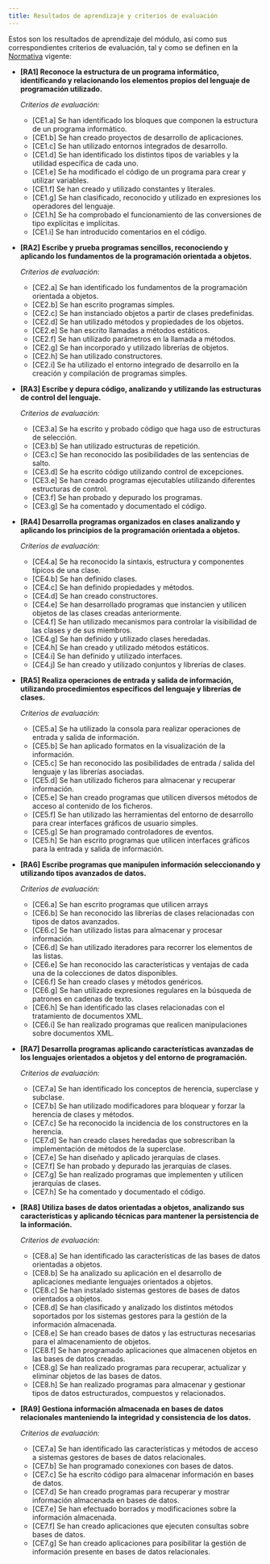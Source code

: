 ```yaml
---
title: Resultados de aprendizaje y criterios de evaluación
---
```


Estos son los resultados de aprendizaje del módulo, así como sus
correspondientes criterios de evaluación, tal y como se definen en la
[Normativa](http://www.juntadeandalucia.es/boja/2011/149/23) vigente:

- **[RA1] Reconoce la estructura de un programa informático, identificando y
  relacionando los elementos propios del lenguaje de programación utilizado.**

  *Criterios de evaluación:*

  - [CE1.a] Se han identificado los bloques que componen la estructura de un
    programa informático.
  - [CE1.b] Se han creado proyectos de desarrollo de aplicaciones.
  - [CE1.c] Se han utilizado entornos integrados de desarrollo.
  - [CE1.d] Se han identificado los distintos tipos de variables y la
    utilidad específica de cada uno.
  - [CE1.e] Se ha modificado el código de un programa para crear y utilizar
    variables.
  - [CE1.f] Se han creado y utilizado constantes y literales.
  - [CE1.g] Se han clasificado, reconocido y utilizado en expresiones los
    operadores del lenguaje.
  - [CE1.h] Se ha comprobado el funcionamiento de las conversiones de tipo
    explícitas e implícitas.
  - [CE1.i] Se han introducido comentarios en el código.

- **[RA2] Escribe y prueba programas sencillos, reconociendo y aplicando los
  fundamentos de la programación orientada a objetos.**

  *Criterios de evaluación:*

  - [CE2.a] Se han identificado los fundamentos de la programación orientada
    a objetos.
  - [CE2.b] Se han escrito programas simples.
  - [CE2.c] Se han instanciado objetos a partir de clases predefinidas.
  - [CE2.d] Se han utilizado métodos y propiedades de los objetos.
  - [CE2.e] Se han escrito llamadas a métodos estáticos.
  - [CE2.f] Se han utilizado parámetros en la llamada a métodos.
  - [CE2.g] Se han incorporado y utilizado librerías de objetos.
  - [CE2.h] Se han utilizado constructores.
  - [CE2.i] Se ha utilizado el entorno integrado de desarrollo en la creación
    y compilación de programas simples.

- **[RA3] Escribe y depura código, analizando y utilizando las estructuras de
  control del lenguaje.**

  *Criterios de evaluación:*

  - [CE3.a] Se ha escrito y probado código que haga uso de estructuras de
    selección.
  - [CE3.b] Se han utilizado estructuras de repetición.
  - [CE3.c] Se han reconocido las posibilidades de las sentencias de salto.
  - [CE3.d] Se ha escrito código utilizando control de excepciones.
  - [CE3.e] Se han creado programas ejecutables utilizando diferentes
    estructuras de control.
  - [CE3.f] Se han probado y depurado los programas.
  - [CE3.g] Se ha comentado y documentado el código.

- **[RA4] Desarrolla programas organizados en clases analizando y aplicando
  los principios de la programación orientada a objetos.**

  *Criterios de evaluación:*

  - [CE4.a] Se ha reconocido la sintaxis, estructura y componentes típicos de
    una clase.
  - [CE4.b] Se han definido clases.
  - [CE4.c] Se han definido propiedades y métodos.
  - [CE4.d] Se han creado constructores.
  - [CE4.e] Se han desarrollado programas que instancien y utilicen objetos
    de las clases creadas anteriormente.
  - [CE4.f] Se han utilizado mecanismos para controlar la visibilidad de las
    clases y de sus miembros.
  - [CE4.g] Se han definido y utilizado clases heredadas.
  - [CE4.h] Se han creado y utilizado métodos estáticos.
  - [CE4.i] Se han definido y utilizado interfaces.
  - [CE4.j] Se han creado y utilizado conjuntos y librerías de clases.

- **[RA5] Realiza operaciones de entrada y salida de información, utilizando
  procedimientos específicos del lenguaje y librerías de clases.**

  *Criterios de evaluación:*

  - [CE5.a] Se ha utilizado la consola para realizar operaciones de entrada y
    salida de información.
  - [CE5.b] Se han aplicado formatos en la visualización de la información.
  - [CE5.c] Se han reconocido las posibilidades de entrada / salida del
    lenguaje y las librerías asociadas.
  - [CE5.d] Se han utilizado ficheros para almacenar y recuperar información.
  - [CE5.e] Se han creado programas que utilicen diversos métodos de acceso
    al contenido de los ficheros.
  - [CE5.f] Se han utilizado las herramientas del entorno de desarrollo para
    crear interfaces gráficos de usuario simples.
  - [CE5.g] Se han programado controladores de eventos.
  - [CE5.h] Se han escrito programas que utilicen interfaces gráficos para la
    entrada y salida de información.

- **[RA6] Escribe programas que manipulen información seleccionando y
  utilizando tipos avanzados de datos.**

  *Criterios de evaluación:*

  - [CE6.a] Se han escrito programas que utilicen arrays
  - [CE6.b] Se han reconocido las librerías de clases relacionadas con tipos
    de datos avanzados.
  - [CE6.c] Se han utilizado listas para almacenar y procesar información.
  - [CE6.d] Se han utilizado iteradores para recorrer los elementos de las
    listas.
  - [CE6.e] Se han reconocido las características y ventajas de cada una de
    la colecciones de datos disponibles.
  - [CE6.f] Se han creado clases y métodos genéricos.
  - [CE6.g] Se han utilizado expresiones regulares en la búsqueda de patrones
    en cadenas de texto.
  - [CE6.h] Se han identificado las clases relacionadas con el tratamiento de
    documentos XML.
  - [CE6.i] Se han realizado programas que realicen manipulaciones sobre
    documentos XML.

- **[RA7] Desarrolla programas aplicando características avanzadas de los
  lenguajes orientados a objetos y del entorno de programación.**

  *Criterios de evaluación:*

  - [CE7.a] Se han identificado los conceptos de herencia, superclase y
    subclase.
  - [CE7.b] Se han utilizado modificadores para bloquear y forzar la herencia
    de clases y métodos.
  - [CE7.c] Se ha reconocido la incidencia de los constructores en la
    herencia.
  - [CE7.d] Se han creado clases heredadas que sobrescriban la implementación
    de métodos de la superclase.
  - [CE7.e] Se han diseñado y aplicado jerarquías de clases.
  - [CE7.f] Se han probado y depurado las jerarquías de clases.
  - [CE7.g] Se han realizado programas que implementen y utilicen jerarquías
    de clases.
  - [CE7.h] Se ha comentado y documentado el código.

- **[RA8] Utiliza bases de datos orientadas a objetos, analizando sus
  características y aplicando técnicas para mantener la persistencia de la
  información.**

  *Criterios de evaluación:*

  - [CE8.a] Se han identificado las características de las bases de datos
    orientadas a objetos.
  - [CE8.b] Se ha analizado su aplicación en el desarrollo de aplicaciones
    mediante lenguajes orientados a objetos.
  - [CE8.c] Se han instalado sistemas gestores de bases de datos orientados a
    objetos.
  - [CE8.d] Se han clasificado y analizado los distintos métodos soportados
    por los sistemas gestores para la gestión de la información almacenada.
  - [CE8.e] Se han creado bases de datos y las estructuras necesarias para el
    almacenamiento de objetos.
  - [CE8.f] Se han programado aplicaciones que almacenen objetos en las bases
    de datos creadas.
  - [CE8.g] Se han realizado programas para recuperar, actualizar y eliminar
    objetos de las bases de datos.
  - [CE8.h] Se han realizado programas para almacenar y gestionar tipos de
    datos estructurados, compuestos y relacionados.

- **[RA9] Gestiona información almacenada en bases de datos relacionales
  manteniendo la integridad y consistencia de los datos.**

  *Criterios de evaluación:*

  - [CE7.a] Se han identificado las características y métodos de acceso a
    sistemas gestores de bases de datos relacionales.
  - [CE7.b] Se han programado conexiones con bases de datos.
  - [CE7.c] Se ha escrito código para almacenar información en bases de
    datos.
  - [CE7.d] Se han creado programas para recuperar y mostrar información
    almacenada en bases de datos.
  - [CE7.e] Se han efectuado borrados y modificaciones sobre la información
    almacenada.
  - [CE7.f] Se han creado aplicaciones que ejecuten consultas sobre bases de
    datos.
  - [CE7.g] Se han creado aplicaciones para posibilitar la gestión de
    información presente en bases de datos relacionales.
